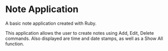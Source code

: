 # Note Application
A basic note application created with Ruby.

This application allows the user to create notes using
Add, Edit, Delete commands. Also displayed are time and date stamps, as well as a Show All function.
